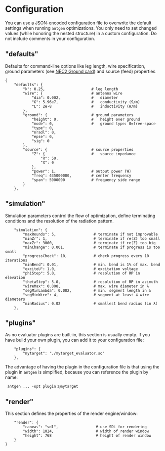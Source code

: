 # Configuration

You can use a JSON-encoded configuration file to overwrite the default settings
when running `antgen` optimizations. You only need to set changed values (while
honoring the nested structure) in a custom configuration. Do not include comments
in your configuration.

## "defaults"

Defaults for command-line options like leg length, wire specification, ground
parameters (see [NEC2 Ground card](https://nec2.org/part_3/cards/gn.html))
and source (feed) properties.

    {
        "defaults": {
            "k": 0.25,                     # leg length
            "wire": {                      # antenna wire
                "dia": 0.002,              #   diameter
                "G": 5.96e7,               #   conductivity (S/m)
                "L": 2e-8                  #   inductivity (H/m)
            },
            "ground": {                    # ground parameters
                "height": 0,               #   height over ground
                "mode": 0,                 #   ground type: 0=free-space
                "type": 0,
                "nradl": 0,
                "epse": 0,
                "sig": 0
            },
            "source": {                    # source properties
                "Z": {                     #   source impedance
                    "R": 50,
                    "X": 0
                },
                "power": 1,                # output power (W)
                "freq": 435000000,         # center frequency
                "span": 5000000            # frequency side range
            }
        },

## "simulation"

Simulation parameters control the flow of optimization, define terminating
conditions and the resolution of the radiation pattern.

        "simulation": {
            "maxRounds": 5,                 # terminate if not improvable
            "minZr": 1,                     # terminate if re(Z) too small
            "maxZr": 3000,                  # terminate if re(Z) too big
            "minChange": 0.001,             # terminate if progress is too small
            "progressCheck": 10,            # check progress every 10 iterations
            "minBend": 0.01,                # min. bend is 1% of max. bend
            "exciteU": 1.0,                 # excitation voltage
            "phiStep": 5.0,                 # resolution of RP in elevation
            "thetaStep": 5.0,               # resolution of RP in azimuth
            "wireMax": 0.008,               # max. wire diameter in λ
            "segMinLambda": 0.002,          # min. segment length in λ
            "segMinWire": 4,                # segment at least 4 wire diameters
            "minRadius": 0.02               # smallest bend radius (in λ)
        },

## "plugins"

As no evaluator plugins are built-in, this section is usually empty. If you
have build your own plugin, you can add it to your configuration file:

        "plugins": {
            "mytarget": "./mytarget_evaluator.so"
        },

The advantage of having the plugin in the configuration file is that using
the plugin in `antgen` is simplified, because you can reference the plugin
by name:

     antgen ... -opt plugin:@mytarget

## "render"

This section defines the properties of the render engine/window:

        "render": {
            "canvas": "sdl",                 # use SDL for rendering
            "width": 1024,                   # width of render window
            "height": 768                    # height of render window
        }
    }
